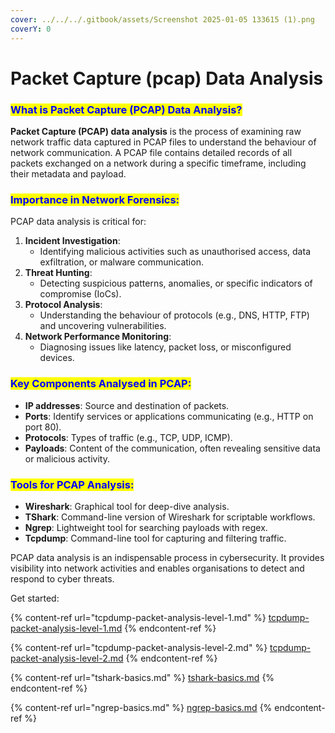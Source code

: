 ```yaml
---
cover: ../../../.gitbook/assets/Screenshot 2025-01-05 133615 (1).png
coverY: 0
---
```


# Packet Capture (pcap) Data Analysis

### <mark style="color:blue;">What is Packet Capture (PCAP) Data Analysis?</mark>

**Packet Capture (PCAP) data analysis** is the process of examining raw network traffic data captured in PCAP files to understand the behaviour of network communication. A PCAP file contains detailed records of all packets exchanged on a network during a specific timeframe, including their metadata and payload.

### <mark style="color:blue;">Importance in Network Forensics:</mark>

PCAP data analysis is critical for:

1. **Incident Investigation**:
   * Identifying malicious activities such as unauthorised access, data exfiltration, or malware communication.
2. **Threat Hunting**:
   * Detecting suspicious patterns, anomalies, or specific indicators of compromise (IoCs).
3. **Protocol Analysis**:
   * Understanding the behaviour of protocols (e.g., DNS, HTTP, FTP) and uncovering vulnerabilities.
4. **Network Performance Monitoring**:
   * Diagnosing issues like latency, packet loss, or misconfigured devices.

### <mark style="color:blue;">Key Components Analysed in PCAP:</mark>

* **IP addresses**: Source and destination of packets.
* **Ports**: Identify services or applications communicating (e.g., HTTP on port 80).
* **Protocols**: Types of traffic (e.g., TCP, UDP, ICMP).
* **Payloads**: Content of the communication, often revealing sensitive data or malicious activity.

### <mark style="color:blue;">Tools for PCAP Analysis:</mark>

* **Wireshark**: Graphical tool for deep-dive analysis.
* **TShark**: Command-line version of Wireshark for scriptable workflows.
* **Ngrep**: Lightweight tool for searching payloads with regex.
* **Tcpdump**: Command-line tool for capturing and filtering traffic.

PCAP data analysis is an indispensable process in cybersecurity. It provides visibility into network activities and enables organisations to detect and respond to cyber threats.

Get started:

{% content-ref url="tcpdump-packet-analysis-level-1.md" %}
[tcpdump-packet-analysis-level-1.md](tcpdump-packet-analysis-level-1.md)
{% endcontent-ref %}

{% content-ref url="tcpdump-packet-analysis-level-2.md" %}
[tcpdump-packet-analysis-level-2.md](tcpdump-packet-analysis-level-2.md)
{% endcontent-ref %}

{% content-ref url="tshark-basics.md" %}
[tshark-basics.md](tshark-basics.md)
{% endcontent-ref %}

{% content-ref url="ngrep-basics.md" %}
[ngrep-basics.md](ngrep-basics.md)
{% endcontent-ref %}


